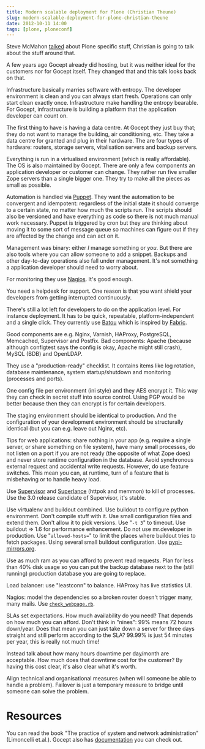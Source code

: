 ```yaml
---
title: Modern scalable deployment for Plone (Christian Theune)
slug: modern-scalable-deployment-for-plone-christian-theune
date: 2012-10-11 14:00
tags: [plone, ploneconf]
---
```


Steve McMahon
[talked](/weblog/2012/10/11/plone-production-deployment-secrets-tricks-steve-mcmahon/)
about Plone specific stuff, Christian is going to talk about the stuff
around that.

A few years ago Gocept already did hosting, but it was neither ideal
for the customers nor for Gocept itself. They changed that and this
talk looks back on that.

Infrastructure basically marries software with entropy. The developer
environment is clean and you can always start fresh. Operations can
only start clean exactly once. Infrastructure make handling the
entropy bearable. For Gocept, infrastructure is building a platform
that the application developer can count on.

The first thing to have is having a data centre. At Gocept they just
buy that; they do not want to manage the building, air conditioning,
etc. They take a data centre for granted and plug in their
hardware. The are four types of hardware: routers, storage servers,
vitalisation servers and backup servers.

Everything is run in a virtualised environment (which is really
affordable). The OS is also maintained by Gocept. There are only a few
components an application developer or customer can change. They
rather run five smaller Zope servers than a single bigger one. They
try to make all the pieces as small as possible.

Automation is handled via [Puppet](http://puppetlabs.com/). They want
the automation to be convergent and idempotent: regardless of the
initial state it should converge to a certain state, no matter how
much the scripts run. The scripts should also be versioned and have
everything as code so there is not much manual work necessary. Puppet
is triggered by cron but they are thinking about moving it to some
sort of message queue so machines can figure out if they are affected
by the change and can act on it.

Management was binary: either *I* manage something or *you*. But
there are also tools where you can allow someone to add a
snippet. Backups and other day-to-day operations also fall under
management. It's not something a application developer should need
to worry about.

For monitoring they use [Nagios](http://www.nagios.org/). It's good
enough.

You need a helpdesk for support. One reason is that you want
shield your developers from getting interrupted continuously.

There's still a lot left for developers to do on the application
level. For instance deployment. It has to be quick, repeatable,
platform-independent and a single click. They currently use
[Batou](http://pypi.python.org/pypi/batou/) which is inspired by
[Fabric](http://fabfile.org/).

Good components are e.g. Nginx, Varnish, HAProxy, PostgreSQL,
Memcached, Supervisor and Postfix. Bad components: Apache (because although
configtest says the config is okay, Apache might still crash), MySQL (BDB)
and OpenLDAP.

They use a "production-ready" checklist. It contains items like log
rotation, database maintenance, system startup/shutdown and monitoring
(processes and ports).

One config file per environment (ini style) and they AES encrypt
it. This way they can check in secret stuff into source control. Using
PGP would be better because then they can encrypt is for certain
developers.

The staging environment should be identical to production. And the
configuration of your development environment should be structurally
identical (but you can e.g. leave out Nginx, etc).

Tips for web applications: share nothing in your app (e.g. require a
single server, or share something on file system), have many small
processes, do not listen on a port if you are not ready (the opposite of what Zope does) and
never store runtime configuration in the database. Avoid synchronous
external request and accidental write requests. However, do use
feature switches. This mean you can, at runtime, turn of a feature
that is misbehaving or to handle heavy load.

Use [Supervisor](http://supervisord.org/) and
[Superlance](http://pypi.python.org/pypi/superlance) (httpok and
memmon) to kill of processes. Use the 3.0 release candidate of
Supervisor, it's stable.

Use virtualenv and buildout combined. Use buildout to configure python
environment. Don't compile stuff with it. Use small configuration
files and extend them. Don't allow it to pick versions. Use "`-t 3`"
to timeout. Use buildout => 1.6 for performance enhancement. Do not
use mr.developer in production. Use "`allowed-hosts=`" to limit the
places where buildout tries to fetch packages. Using several small
buildout configuration. Use
[pypi-mirrors.org](http://www.pypi-mirrors.org/).

Use as much ram as you can afford to prevent read requests. Plan for
less than 40% disk usage so you can put the backup database next to
the (still running) production database you are going to replace.

Load balancer: use "leastconn" to balance. HAProxy has live statistics
UI.

Nagios: model the dependencies so a broken router doesn't trigger many, many mails.
Use [`check_webpage.rb`](https://github.com/Toubib/check-webpage).

SLAs set expectations. How much availability do you need? That depends
on how much you can afford. Don't think in "nines": 99% means 72 hours
down/year. Does that mean you can just take down a server for three
days straight and still perform according to the SLA? 99.99% is just
54 minutes per year, this is really not much time!

Instead talk about how many hours downtime
per day/month are acceptable. How much does that downtime cost for the
customer? By having this cost clear, it's also clear what it's
worth.

Align technical and organisational measures (when will someone be able
to handle a problem). Failover is just a temporary measure to bridge
until someone can solve the problem.

# Resources

You can read the book "The practice of system and network
administration" (Limoncelli et.al.). Gocept also has
[documentation](http://gocept.net/doc/) you can check out.
